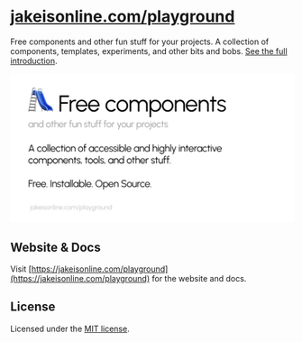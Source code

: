 # [jakeisonline.com/playground](https://jakeisonline.com/playground)

Free components and other fun stuff for your projects. A collection of components, templates, experiments, and other bits and bobs. [See the full introduction](https://jakeisonline.com/playground/introduction).

![Image showing the preview card of the website as if displayed on social media, highlighting this project's features](www/public/og.png)

## Website & Docs

Visit [https://jakeisonline.com/playground](https://jakeisonline.com/playground) for the website and docs.

## License

Licensed under the [MIT license](LICENSE).
